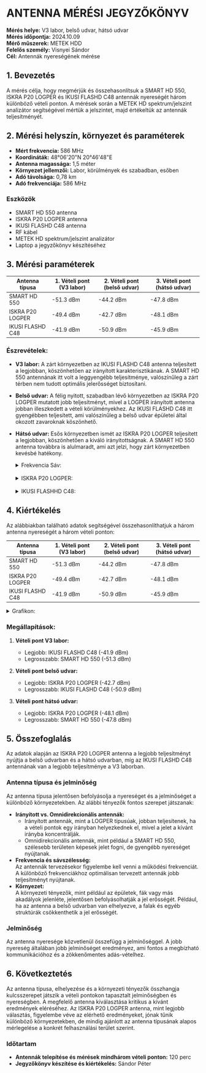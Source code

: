 # ANTENNA MÉRÉSI JEGYZŐKÖNYV

**Mérés helye:** V3 labor, belső udvar, hátsó udvar  
**Mérés időpontja:** 2024.10.09  
**Mérő műszerek:** METEK HDD  
**Felelős személy:** Visnyei Sándor  
**Cél:** Antennák nyereségének mérése  

## 1. Bevezetés
A mérés célja, hogy megmérjük és összehasonlítsuk a SMART HD 550, ISKRA P20 LOGPER és IKUSI FLASHD C48 antennák nyereségét három különböző vételi ponton. A mérések során a METEK HD spektrum/jelszint analizátor segítségével mértük a jelszintet, majd értékeltük az antennák teljesítményét.

## 2. Mérési helyszín, környezet és paraméterek
- **Mért frekvencia:** 586 MHz  
- **Koordináták:** 48°06'20"N 20°46'48"E  
- **Antenna magassága:** 1,5 méter  
- **Környezet jellemzői:** Labor, körülmények és szabadban, esőben  
- **Adó távolsága:** 0,78 km  
- **Adó frekvenciája:** 586 MHz  

### Eszközök
- SMART HD 550 antenna
- ISKRA P20 LOGPER antenna
- IKUSI FLASHD C48 antenna
- RF kábel
- METEK HD spektrum/jelszint analizátor
- Laptop a jegyzőkönyv készítéséhez

## 3. Mérési paraméterek

| **Antenna típusa**    | **1. Vételi pont (V3 labor)** | **2. Vételi pont (belső udvar)** | **3. Vételi pont (hátsó udvar)** |
|-----------------------|-------------------------------|----------------------------------|----------------------------------|
| SMART HD 550          | -51.3 dBm                    | -44.2 dBm                        | -47.8 dBm                        |
| ISKRA P20 LOGPER      | -49.4 dBm                    | -42.7 dBm                        | -48.1 dBm                        |
| IKUSI FLASHD C48      | -41.9 dBm                    | -50.9 dBm                        | -45.9 dBm                        |

### Észrevételek:
- **V3 labor:** A zárt környezetben az IKUSI FLASHD C48 antenna teljesített a legjobban, köszönhetően az irányított karakterisztikának. A SMART HD 550 antennának itt volt a leggyengébb teljesítménye, valószínűleg a zárt térben nem tudott optimális jelerősséget biztosítani.
- **Belső udvar:** A félig nyitott, szabadban lévő környezetben az ISKRA P20 LOGPER mutatott jobb teljesítményt, mivel a LOGPER irányított antenna jobban illeszkedett a vételi körülményekhez. Az IKUSI FLASHD C48 itt gyengébben teljesített, ami valószínűleg a belső udvar épületei által okozott zavaroknak köszönhető.
- **Hátsó udvar:** Esős környezetben ismét az ISKRA P20 LOGPER teljesített a legjobban, köszönhetően a kiváló irányítottságnak. A SMART HD 550 antenna továbbra is alulmaradt, ami azt jelzi, hogy zárt környezetben kevésbé hatékony.

  <details>
    <summary>Frekvencia Sáv:</summary> 
    <img src="https://sancy1021.github.io/Tavkozles/
    
  </details>

  <br>
 
  <details>
    <summary>SMART HD 550:</summary>
    <img src="https://raw.githubusercontent.com/Sancy1021/Tavkozles/refs/heads/main/Antenna%20M%C3%A9r%C3%A9si%20Jegyz%C5%91k%C3%B6nyv/its_snapshot_0004.bmp"/>

    <img src="https://raw.githubusercontent.com/Sancy1021/Tavkozles/refs/heads/main/Antenna%20M%C3%A9r%C3%A9si%20Jegyz%C5%91k%C3%B6nyv/its_snapshot_0017.bmp"/>
     
    <img src="https://raw.githubusercontent.com/Sancy1021/Tavkozles/refs/heads/main/Antenna%20M%C3%A9r%C3%A9si%20Jegyz%C5%91k%C3%B6nyv/its_snapshot_0019.bmp"/>
  </details>

   <br>

  <details>
    <summary>ISKRA P20 LOGPER:</summary>
    <img src="https://raw.githubusercontent.com/Sancy1021/Tavkozles/refs/heads/main/Antenna%20M%C3%A9r%C3%A9si%20Jegyz%C5%91k%C3%B6nyv/its_snapshot_0007.bmp"/>

    <img src="https://raw.githubusercontent.com/Sancy1021/Tavkozles/refs/heads/main/Antenna%20M%C3%A9r%C3%A9si%20Jegyz%C5%91k%C3%B6nyv/its_snapshot_0015.bmp"/>
     
    <img src="https://raw.githubusercontent.com/Sancy1021/Tavkozles/refs/heads/main/Antenna%20M%C3%A9r%C3%A9si%20Jegyz%C5%91k%C3%B6nyv/its_snapshot_0021.bmp"/>
  </details>

   <br>

   <details>
    <summary>IKUSI FLASHHD C48:</summary>
    <img src="https://raw.githubusercontent.com/Sancy1021/Tavkozles/refs/heads/main/Antenna%20M%C3%A9r%C3%A9si%20Jegyz%C5%91k%C3%B6nyv/its_snapshot_0006.bmp"/>

    <img src="https://raw.githubusercontent.com/Sancy1021/Tavkozles/refs/heads/main/Antenna%20M%C3%A9r%C3%A9si%20Jegyz%C5%91k%C3%B6nyv/its_snapshot_0010.bmp"/>
  </details>
   

## 4. Kiértékelés

Az alábbiakban található adatok segítségével összehasonlíthatjuk a három antenna nyereségét a három vételi ponton:

| **Antenna típusa**    | **1. Vételi pont (V3 labor)** | **2. Vételi pont (belső udvar)** | **3. Vételi pont (hátsó udvar)** |
|-----------------------|-------------------------------|----------------------------------|----------------------------------|
| SMART HD 550          | -51.3 dBm                    | -44.2 dBm                        | -47.8 dBm                        |
| ISKRA P20 LOGPER      | -49.4 dBm                    | -42.7 dBm                        | -48.1 dBm                        |
| IKUSI FLASHD C48      | -41.9 dBm                    | -50.9 dBm                        | -45.9 dBm                        |

<details>
    <summary>Grafikon:</summary> 
    <img src="https://raw.githubusercontent.com/Sancy1021/Tavkozles/refs/heads/main/Antenna%20M%C3%A9r%C3%A9si%20Jegyz%C5%91k%C3%B6nyv/its_snapshot_0000.bmp.png"/>
    
  </details>

### Megállapítások:
1. **Vételi pont V3 labor:**  
   - Legjobb: IKUSI FLASHD C48 (-41.9 dBm)
   - Legrosszabb: SMART HD 550 (-51.3 dBm)

2. **Vételi pont belső udvar:**  
   - Legjobb: ISKRA P20 LOGPER (-42.7 dBm)
   - Legrosszabb: IKUSI FLASHD C48 (-50.9 dBm)

3. **Vételi pont hátsó udvar:**  
   - Legjobb: ISKRA P20 LOGPER (-48.1 dBm)
   - Legrosszabb: SMART HD 550 (-47.8 dBm)

## 5. Összefoglalás
Az adatok alapján az ISKRA P20 LOGPER antenna a legjobb teljesítményt nyújtja a belső udvarban és a hátsó udvarban, míg az IKUSI FLASHD C48 antennának van a legjobb teljesítménye a V3 laborban.

### Antenna típusa és jelminőség
Az antenna típusa jelentősen befolyásolja a nyereséget és a jelminőséget a különböző környezetekben. Az alábbi tényezők fontos szerepet játszanak:
- **Irányított vs. Omnidirekcionális antennák:**
  - Irányított antennák, mint a LOGPER típusúak, jobban teljesítenek, ha a vételi pontok egy irányban helyezkednek el, mivel a jelet a kívánt irányba koncentrálják.
  - Omnidirekcionális antennák, mint például a SMART HD 550, szélesebb területen képesek jelet fogni, de gyengébb nyereséget nyújtanak.
- **Frekvencia és sávszélesség:**  
  Az antennák tervezésekor figyelembe kell venni a működési frekvenciát. A különböző frekvenciákhoz optimálisan tervezett antennák jobb teljesítményt nyújtanak.
- **Környezet:**  
  A környezeti tényezők, mint például az épületek, fák vagy más akadályok jelenléte, jelentősen befolyásolhatják a jel erősségét. Például, ha az antenna a belső udvarban van elhelyezve, a falak és egyéb struktúrák csökkenthetik a jel erősségét.
  
### Jelminőség
Az antenna nyeresége közvetlenül összefügg a jelminőséggel. A jobb nyereség általában jobb jelminőséget eredményez, ami fontos a megbízható kommunikációhoz és a zökkenőmentes adás-vételhez.

## 6. Következtetés
Az antenna típusa, elhelyezése és a környezeti tényezők összhangja kulcsszerepet játszik a vételi pontokon tapasztalt jelminőségben és nyereségben. A megfelelő antenna kiválasztása kritikus a kívánt eredmények eléréséhez. Az ISKRA P20 LOGPER antenna, mint legjobb választás, figyelembe véve az elérhető eredményeket, jónak tűnik különböző környezetekben, de mindig ajánlott az antenna típusának alapos mérlegelése a konkrét felhasználási terület szerint.

### Időtartam
- **Antennák telepítése és mérések mindhárom vételi ponton:** 120 perc
- **Jegyzőkönyv készítése és kiértékelés:** Sándor Péter

